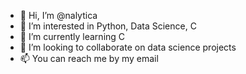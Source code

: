 - 👋 Hi, I’m @nalytica
- 👀 I’m interested in Python, Data Science, C
- 🌱 I’m currently learning C
- 💞️ I’m looking to collaborate on data science projects
- 📫 You can reach me by my email

<!---
nalytica/nalytica is a ✨ special ✨ repository because its `README.md` (this file) appears on your GitHub profile.
You can click the Preview link to take a look at your changes.
--->
